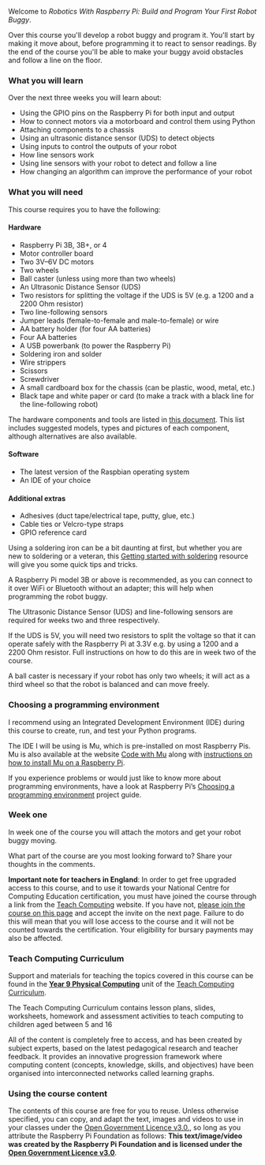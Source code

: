 Welcome to *Robotics With Raspberry Pi: Build and Program Your First Robot Buggy*.

Over this course you'll develop a robot buggy and program it. You'll start by making it move about, before programming it to react to sensor readings. By the end of the course you'll be able to make your buggy avoid obstacles and follow a line on the floor.

### What you will learn

Over the next three weeks you will learn about:

+ Using the GPIO pins on the Raspberry Pi for both input and output
+ How to connect motors via a motorboard and control them using Python
+ Attaching components to a chassis
+ Using an ultrasonic distance sensor (UDS) to detect objects
+ Using inputs to control the outputs of your robot
+ How line sensors work
+ Using line sensors with your robot to detect and follow a line 
+ How changing an algorithm can improve the performance of your robot

### What you will need

This course requires you to have the following:

#### Hardware

+ Raspberry Pi 3B, 3B+, or 4
+ Motor controller board
+ Two 3V–6V DC motors
+ Two wheels
+ Ball caster (unless using more than two wheels)
+ An Ultrasonic Distance Sensor (UDS)
+ Two resistors for splitting the voltage if the UDS is 5V (e.g. a 1200 and a 2200 Ohm resistor)
+ Two line-following sensors
+ Jumper leads (female-to-female and male-to-female) or wire
+ AA battery holder (for four AA batteries)
+ Four AA batteries
+ A USB powerbank (to power the Raspberry Pi) 
+ Soldering iron and solder
+ Wire strippers
+ Scissors
+ Screwdriver
+ A small cardboard box for the chassis (can be plastic, wood, metal, etc.)
+ Black tape and white paper or card (to make a track with a black line for the line-following robot)

The hardware components and tools are listed in [this document](https://rpf-futurelearn.s3-eu-west-1.amazonaws.com/Robotics+-+Robot+Buggy/PDFs/Robot+buggy+components+and+tools+list.pdf). This list includes suggested models, types and pictures of each component, although alternatives are also available.

#### Software

+ The latest version of the Raspbian operating system
+ An IDE of your choice

#### Additional extras

+ Adhesives (duct tape/electrical tape, putty, glue, etc.)
+ Cable ties or Velcro-type straps
+ GPIO reference card

Using a soldering iron can be a bit daunting at first, but whether you are new to soldering or a veteran, this [Getting started with soldering](https://projects.raspberrypi.org/en/projects/getting-started-with-soldering) resource will give you  some quick tips and tricks.

A Raspberry Pi model 3B or above is recommended, as you can connect to it over WiFi or Bluetooth without an adapter; this will help when programming the robot buggy.

The Ultrasonic Distance Sensor (UDS) and line-following sensors are required for weeks two and three respectively. 

If the UDS is 5V, you will need two resistors to split the voltage so that it can operate safely with the Raspberry Pi at 3.3V e.g. by using a 1200 and a 2200 Ohm resistor. Full instructions on how to do this are in week two of the course.

A ball caster is necessary if your robot has only two wheels; it will act as a third wheel so that the robot is balanced and can move freely.

### Choosing a programming environment

I recommend using an Integrated Development Environment (IDE) during this course to create, run, and test your Python programs.

The IDE I will be using is Mu, which is pre-installed on most Raspberry Pis. Mu is also available at the website [Code with Mu](https://codewith.mu/) along with [instructions on how to install Mu on a Raspberry Pi](https://codewith.mu/en/howto/1.0/install_raspberry_pi).

If you experience problems or would just like to know more about programming environments, have a look at Raspberry Pi’s [Choosing a programming environment](https://projects.raspberrypi.org/en/projects/getting-started-with-mu) project guide.

### Week one

In week one of the course you will attach the motors and get your robot buggy moving.

What part of the course are you most looking forward to? Share your thoughts in the comments.

**Important note for teachers in England**: In order to get free upgraded access to this course, and to use it towards your National Centre for Computing Education certification, you must have joined the course through a link from the [Teach Computing](https://teachcomputing.org/courses) website. If you have not, [please join the course on this page](https://teachcomputing.org/courses/CO224/robotics-with-raspberry-pi-build-and-program-your-first-robot-buggy) and accept the invite on the next page. Failure to do this will mean that you will lose access to the course and it will not be counted towards the certification. Your eligibility for bursary payments may also be affected.

### Teach Computing Curriculum

Support and materials for teaching the topics covered in this course can be found in the [**Year 9 Physical Computing**](https://teachcomputing.org/curriculum/key-stage-3/physical-computing?utm_source=FutureLearn&utm_medium=LearningPlatform&utm_campaign=TCC_link&utm_content=robot) unit of the [Teach Computing Curriculum](https://teachcomputing.org/curriculum?utm_source=FutureLearn&utm_medium=LearningPlatform&utm_campaign=TCC_link&utm_content=robot).

The Teach Computing Curriculum contains lesson plans, slides, worksheets, homework and assessment activities to teach computing to children aged between 5 and 16

All of the content is completely free to access, and has been created by subject experts, based on the latest pedagogical research and teacher feedback. It provides an innovative progression framework where computing content (concepts, knowledge, skills, and objectives) have been organised into interconnected networks called learning graphs.

### Using the course content

The contents of this course are free for you to reuse. Unless otherwise specified, you can copy, and adapt the text, images and videos to use in your classes under the [Open Government Licence v3.0.](http://www.nationalarchives.gov.uk/doc/open-government-licence/version/3/), so long as you attribute the Raspberry Pi Foundation as follows: **This text/image/video was created by the Raspberry Pi Foundation and is licensed under the [Open Government Licence v3.0](http://www.nationalarchives.gov.uk/doc/open-government-licence/version/3/)**.
